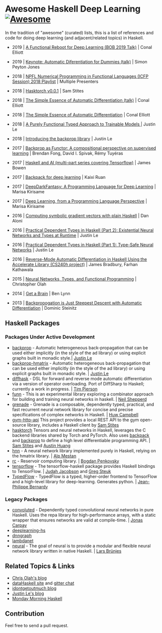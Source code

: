 # Awesome Haskell Deep Learning [![Awesome](https://cdn.rawgit.com/sindresorhus/awesome/d7305f38d29fed78fa85652e3a63e154dd8e8829/media/badge.svg)](https://github.com/avctrh/awesome-haskell-deep-learning)

In the tradition of "awesome" (curated) lists, this is a list of references and code for doing deep learning (and adjacent/related topics) in Haskell.

- 2019 | [A Functional Reboot for Deep Learning (BOB 2019 Talk)](https://github.com/conal/talk-2018-deep-learning-rebooted) | Conal Elliott

- 2019 | [Keynote: Automatic Diferentiation for Dummies (talk)](https://www.youtube.com/watch?v=FtnkqIsfNQc) | Simon Peyton Jones

- 2018 | [NPFL Numerical Programming in Functional Languages (ICFP Session) 2018 Playlist](https://www.youtube.com/watch?v=0SUvyhbFjeg&list=PLnqUlCo055hWb33k7lJ16TZpG6ZYTOmWj) | Multiple Presenters

- 2018 | [Hasktorch v0.0.1](https://medium.com/@stites/hasktorch-v0-0-1-28d9ab270f3f) | Sam Stites

- 2018 | [The Simple Essence of Automatic Differentiation (talk)](https://www.youtube.com/watch?v=ne99laPUxN4) | Conal Elliott

- 2018 | [The Simple Essence of Automatic Differentiation](http://conal.net/papers/essence-of-ad/essence-of-ad-icfp.pdf) | Conal Elliott

- 2018 | [A Purely Functional Typed Approach to Trainable Models ](https://blog.jle.im/entry/purely-functional-typed-models-1.html) | Justin Le

- 2018 | [Introducing the backprop library](https://blog.jle.im/entry/introducing-the-backprop-library.html) | Justin Le

- 2017 | [Backprop as Functor: A compositional perspective on supervised
  learning](https://arxiv.org/abs/1711.10455) | Brendan Fong, David I. Spivak,
  Rémy Tuyéras

- 2017 | [Haskell and AI (multi-part series covering Tensorflow)](https://mmhaskell.com/haskell-ai/) | James Bowen

- 2017 | [Backpack for deep learning](http://blog.ezyang.com/2017/08/backpack-for-deep-learning/) | Kaixi Ruan

- 2017 | [DeepDarkFantasy: A Programming Language for Deep Learning](https://github.com/ThoughtWorksInc/DeepDarkFantasy) | Marisa Kirisame

- 2017 | [Deep Learning, from a Programming Language Perspective](https://marisa.moe/2017/DLPL/) | Marisa Kirisame

- 2016 | [Computing symbolic gradient vectors with plain Haskell](http://blog.aloni.org/posts/symbolic-gradients-with-plain-haskell/) | Dan Aloni

- 2016 | [Practical Dependent Types in Haskell (Part 2): Existential Neural Networks and Types at Runtime](https://blog.jle.im/) | Justin Le

- 2016 | [Practical Dependent Types in Haskell (Part 1): Type-Safe Neural Networks](https://blog.jle.im/entry/practical-dependent-types-in-haskell-1.html) | Justin Le

- 2016 | [Reverse-Mode Automatic Differentiation in Haskell Using the Accelerate Library (CS240h project)](http://www.scs.stanford.edu/16wi-cs240h/projects/bradbury_kathawala.pdf) | James Bradbury, Farhan Kathawala

- 2015 | [Neural Networks, Types, and Functional Programming](http://colah.github.io/posts/2015-09-NN-Types-FP/) | Christopher Olah

- 2014 | [Get a Brain](https://crypto.stanford.edu/~blynn/haskell/brain.html) | Ben Lynn

- 2013 | [Backpropogation is Just Steepest Descent with Automatic Differentiation](https://idontgetoutmuch.wordpress.com/2013/10/13/backpropogation-is-just-steepest-descent-with-automatic-differentiation-2/) | Dominic Steinitz

## Haskell Packages

### Packages Under Active Development

- [backprop](http://hackage.haskell.org/package/backprop) - Automatic
  heterogeneous back-propagation that can be used either implicitly (in the
  style of the ad library) or using explicit graphs built in monadic style.|
  [Justin Le](https://github.com/mstksg) 
- [backprop-hmatrix](http://hackage.haskell.org/package/backprop) - Automatic
  heterogeneous back-propagation that can be used either implicitly (in the
  style of the ad library) or using explicit graphs built in monadic style. |
  [Justin Le](https://github.com/mstksg)
- [diffhask](https://github.com/o1lo01ol1o/diffhask) -
  DSL for forward and reverse mode automatic differentiation via a version of 
  operator overloading. Port of DiffSharp to Haskell; currently a work in 
  progress. | [Tim Pierson](https://github.com/o1lo01ol1o)
- [funn](https://github.com/nshepperd/funn) - This is an experimental library
  exploring a combinator approach for building and training neural networks in
  haskell. | [Neil Shepperd](https://github.com/nshepperd)
- [grenade](https://github.com/HuwCampbell/grenade) - Grenade is a composable,
  dependently typed, practical, and fast recurrent neural network library for
  concise and precise specifications of complex networks in Haskell. | [Huw
  Campbell](https://github.com/HuwCampbell)
- [gym-http-api](https://github.com/openai/gym-http-api) This project provides a
  local REST API to the gym open-source library, includes a Haskell client by
  [Sam Stites](https://github.com/stites)
- [hasktorch](https://github.com/hasktorch/hasktorch) Tensors and neural networks
  in Haskell, leverages the C backend libraries shared by Torch and PyTorch.
  Also uses [backpack](https://ghc.haskell.org/trac/ghc/wiki/Backpack) and
  [backprop](https://blog.jle.im/entry/introducing-the-backprop-library.html) 
  to define a high level differentiable programming API. |
  [Sam Stites](https://github.com/stites) and 
  [Austin Huang](https://github.com/austinvhuang)
- [hnn](http://hackage.haskell.org/package/hnn) - A neural network library
  implemented purely in Haskell, relying on the hmatrix library. | [Alp
  Mestan](https://github.com/alpmestan)
- [rc](http://hackage.haskell.org/package/rc) - Reservoir computing library. 
  | [Bogdan Penkovsky](https://github.com/masterdezign)
- [tensorflow](https://github.com/tensorflow/haskell) - The tensorflow-haskell
  package provides Haskell bindings to TensorFlow. | [Judah
  Jacobson](https://github.com/judah) and [Greg
  Steuk](https://github.com/blackgnezdo)
- [TypedFlow](https://github.com/GU-CLASP/TypedFlow) - TypedFlow is a typed,
  higher-order frontend to TensorFlow and a high-level library for
  deep-learning. Generates python. | [Jean-Philippe
  Bernardy](https://github.com/jyp)

### Legacy Packages

- [convoluted](https://github.com/jonascarpay/convoluted) - Dependently typed
  convolutional neural networks in pure Haskell. Uses the repa library for
  high-performance arrays, with a static wrapper that ensures networks are valid
  at compile-time. | [Jonas Carpay](https://github.com/jonascarpay)
- [deeplearning-hs](https://hackage.haskell.org/package/deeplearning-hs)
- [dnngraph](https://github.com/ajtulloch/dnngraph)
- [lambdanet](https://hackage.haskell.org/package/LambdaNet)
- [neural](http://hackage.haskell.org/package/neural) - The goal of neural is to
  provide a modular and flexible neural network library written in native
  Haskell. | [Lars Brünjes](https://github.com/brunjlar)

## Related Topics & Links

- [Chris Olah's blog](http://colah.github.io/archive.html)
- [dataHaskell site](http://www.datahaskell.org/) and [gitter chat](https://gitter.im/dataHaskell/Lobby)
- [idontgetoutmuch blog](https://idontgetoutmuch.wordpress.com/)
- [Justin Le's blog](https://blog.jle.im/)
- [Monday Morning Haskell](https://mmhaskell.com/)

## Contribution

Feel free to send a pull request.
